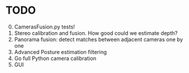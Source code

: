 TODO
==========

0. CamerasFusion.py tests!  
1. Stereo calibration and fusion. How good could we estimate depth?  
2. Panorama fusion: detect matches between adjacent cameras one by one  
3. Advanced Posture estimation filtering  
4. Go full Python camera calibration  
5. GUI
